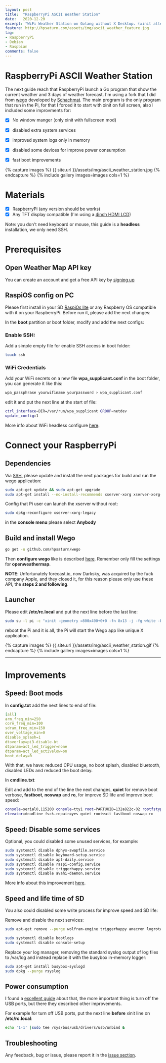 ```yaml
---
layout: post
title:  "RaspberryPi ASCII Weather Station"
date:   2020-12-20
excerpt: "WiFi Weather Station on Golang without X Desktop. (xinit alternative)"
feature: http://hpsaturn.com/assets/img/ascii_weather_feature.jpg
tag:
- RaspberryPi
- Debian
- Raspbian
comments: false
---
```


# RaspberryPi ASCII Weather Station

The next guide reach that RaspberryPi launch a Go program that show the current weather and 3 days of weather forecast. I'm using a fork that I did from [wego](https://github.com/hpsaturn/wego) developed by [Schachmat](https://github.com/schachmat). The main program is the only program that run in the Pi, for that I forced it to start with xinit on full screen, also I included some improvments for:

- [x] No window manger (only xinit with fullscreen mod)
- [x] disabled extra system services
- [x] improved system logs only in memory
- [x] disabled some devices for improve power consumption
- [x] fast boot improvements


{% capture images %}
  {{ site.url }}/assets/img/ascii_weather_station.jpg
{% endcapture %}
{% include gallery images=images cols=1 %}


# Materials

- [x] RaspberryPi (any version should be works)
- [x] Any TFT display compatible (I'm using a [4inch HDMI LCD](https://www.waveshare.com/wiki/4inch_HDMI_LCD_(H)))

Note: you don't need keyboard or mouse, this guide is a **headless** installation, we only need SSH.

# Prerequisites

## Open Weather Map API key

You can create an account and get a free API key by [signing up](https://home.openweathermap.org/users/sign_up)

## RaspiOS config on PC

Please first install in your SD [RaspiOs lite](https://www.raspberrypi.org/software/operating-systems/) or any Raspberry OS compatible with it on your RaspberryPi. Before run it, please add the next changes:

In the **boot** partition or boot folder, modify and add the next configs:

### Enable SSH:

Add a simple empty file for enable SSH access in boot folder:

```bash
touch ssh
``` 

### WiFi Credentials

Add your WiFi secrets on a new file **wpa_supplicant.conf** in the boot folder, you can generate it like this:

```bash
wpa_passphrase yourwifiname yourpassword > wpa_supplicant.conf
```

edit it and put the next line at the start of file:

```bash
ctrl_interface=DIR=/var/run/wpa_supplicant GROUP=netdev
update_config=1
``` 

More info about WiFi headless configure [here](https://www.raspberrypi.org/documentation/configuration/wireless/headless.md).


# Connect your RaspberryPi 

## Dependencies

Via [SSH](https://www.raspberrypi.org/documentation/remote-access/ssh/unix.md), please update and install the next packages for build and run the wego application:

```bash
sudo apt-get update && sudo apt-get upgrade
sudo apt-get install --no-install-recommends xserver-xorg xserver-xorg-legacy xinit xterm golang build-essential git
```

Config that Pi user can launch the xserver without root:

```bash
sudo dpkg-reconfigure xserver-xorg-legacy
```

in the **console menu** please select **Anybody**

## Build and install Wego

```bash
go get -u github.com/hpsaturn/wego
```

Then **configure wego** like is described [here](https://github.com/hpsaturn/wego?organization=hpsaturn&organization=hpsaturn#setup). Remember only fill the settings for **openweathermap**.

**NOTE**: Unfortunately forecast.io, now Darksky, was acquired by the fuck company Apple, and they closed it, for this reason please only use these API, the **steps 2 and following**.


## Launcher

Please edit **/etc/rc.local** and put the next line before the last line:

```bash
sudo su -l pi -c "xinit -geometry =800x400+0+0 -fn 8x13 -j -fg white -bg black /home/pi/go/bin/wego -- -nocursor" &
```

reboot the Pi and it is all, the Pi will start the Wego app like unique X application.


{% capture images %}
  {{ site.url }}/assets/img/ascii_weather_station.gif
{% endcapture %}
{% include gallery images=images cols=1 %}


---

# Improvements

## Speed: Boot mods

In **config.txt** add the next lines to end of file:

```yml
[all]
arm_freq_min=250
core_freq_min=100
sdram_freq_min=150
over_voltage_min=0
disable_splash=1
dtoverlay=pi3-disable-bt
dtparam=act_led_trigger=none
dtparam=act_led_activelow=on
boot_delay=0
```
With that, we have: reduced CPU usage, no boot splash, disabled bluetooth, disabled LEDs and reduced the boot delay. 


In **cmdline.txt**:

Edit and add to the end of the line the next changes, **quiet** for remove boot verbose, **fastboot**, **noswap** and **ro**, for improve SD life and improve boot speed:

```bash
console=serial0,115200 console=tty1 root=PARTUUID=132a822c-02 rootfstype=ext4
elevator=deadline fsck.repair=yes quiet rootwait fastboot noswap ro
```

## Speed: Disable some services

Optional, you could disabled some unused services, for example:

```bash
sudo systemctl disable dphys-swapfile.service
sudo systemctl disable keyboard-setup.service
sudo systemctl disable apt-daily.service
sudo systemctl disable raspi-config.service
sudo systemctl disable triggerhappy.service
sudo systemctl disable avahi-daemon.service
```

More info about this improvement [here](http://himeshp.blogspot.com/2018/08/fast-boot-with-raspberry-pi.html).


## Speed and life time of SD

You also could disabled some write process for improve speed and SD life:

Remove and disable the next services:

```bash
sudo apt-get remove --purge wolfram-engine triggerhappy anacron logrotate dphys-swapfile
```

```bash
sudo systemctl disable bootlogs
sudo systemctl disable console-setup
```

Replace your log manager, removing the standard syslog output of log files to /var/log and instead replace it with the busybox in-memory logger:

```bash
sudo apt-get install busybox-syslogd
sudo dpkg --purge rsyslog
```

## Power consumption

I found a [excellent guide](https://learn.pi-supply.com/make/how-to-save-power-on-your-raspberry-pi/) about that, the more important thing is turn off the USB ports, but there they described other improvements.

For example for turn off USB ports, put the next line **before** xinit line on **/etc/rc.local**:

```bash
echo '1-1' |sudo tee /sys/bus/usb/drivers/usb/unbind &
```

## Troubleshooting

Any feedback, bug or issue, please report it in the [issue section](https://github.com/hpsaturn/hpsaturn.github.io/issues).